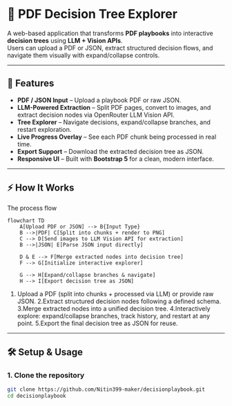 # 🌳 PDF Decision Tree Explorer

A web-based application that transforms **PDF playbooks** into interactive **decision trees** using **LLM + Vision APIs**.  
Users can upload a PDF or JSON, extract structured decision flows, and navigate them visually with expand/collapse controls.  

---

## 🚀 Features

- **PDF / JSON Input** – Upload a playbook PDF or raw JSON.
- **LLM-Powered Extraction** – Split PDF pages, convert to images, and extract decision nodes via OpenRouter LLM Vision API.
- **Tree Explorer** – Navigate decisions, expand/collapse branches, and restart exploration.
- **Live Progress Overlay** – See each PDF chunk being processed in real time.
- **Export Support** – Download the extracted decision tree as JSON.
- **Responsive UI** – Built with **Bootstrap 5** for a clean, modern interface.

---

## ⚡ How It Works
The process flow

```mermaid
flowchart TD
    A[Upload PDF or JSON] --> B{Input Type}
    B -->|PDF| C[Split into chunks + render to PNG]
    C --> D[Send images to LLM Vision API for extraction]
    B -->|JSON| E[Parse JSON input directly]

    D & E --> F[Merge extracted nodes into decision tree]
    F --> G[Initialize interactive explorer]

    G --> H[Expand/collapse branches & navigate]
    H --> I[Export decision tree as JSON]

```
1. Upload a PDF (split into chunks + processed via LLM) or provide raw JSON.
2.Extract structured decision nodes following a defined schema.
3.Merge extracted nodes into a unified decision tree.
4.Interactively explore: expand/collapse branches, track history, and restart at any point.
5.Export the final decision tree as JSON for reuse.

---

## 🛠️ Setup & Usage

### 1. Clone the repository
```bash
git clone https://github.com/Nitin399-maker/decisionplaybook.git
cd decisionplaybook
